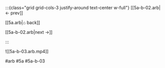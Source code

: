 :::{class="grid grid-cols-3 justify-around text-center w-full"}
[[5a-b-02.arb|← prev]]

[[5a.arb|⌂ back]]

[[5a-b-02.arb|next →]]

:::

![[5a-b-03.arb.mp4]]

#arb #5a #5a-b-03

